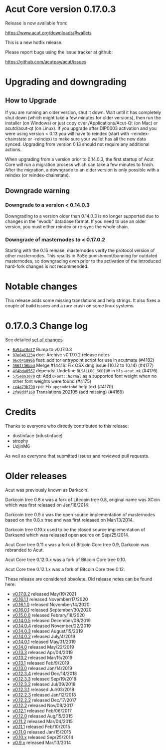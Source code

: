 Acut Core version 0.17.0.3
==========================

Release is now available from:

  <https://www.acut.org/downloads/#wallets>

This is a new hotfix release.

Please report bugs using the issue tracker at github:

  <https://github.com/acutpay/acut/issues>


Upgrading and downgrading
=========================

How to Upgrade
--------------

If you are running an older version, shut it down. Wait until it has completely
shut down (which might take a few minutes for older versions), then run the
installer (on Windows) or just copy over /Applications/Acut-Qt (on Mac) or
acutd/acut-qt (on Linux). If you upgrade after DIP0003 activation and you were
using version < 0.13 you will have to reindex (start with -reindex-chainstate
or -reindex) to make sure your wallet has all the new data synced. Upgrading
from version 0.13 should not require any additional actions.

When upgrading from a version prior to 0.14.0.3, the
first startup of Acut Core will run a migration process which can take a few
minutes to finish. After the migration, a downgrade to an older version is only
possible with a reindex (or reindex-chainstate).

Downgrade warning
-----------------

### Downgrade to a version < 0.14.0.3

Downgrading to a version older than 0.14.0.3 is no longer supported due to
changes in the "evodb" database format. If you need to use an older version,
you must either reindex or re-sync the whole chain.

### Downgrade of masternodes to < 0.17.0.2

Starting with the 0.16 release, masternodes verify the protocol version of other
masternodes. This results in PoSe punishment/banning for outdated masternodes,
so downgrading even prior to the activation of the introduced hard-fork changes
is not recommended.

Notable changes
===============

This release adds some missing translations and help strings. It also fixes
a couple of build issues and a rare crash on some linux systems.

0.17.0.3 Change log
===================

See detailed [set of changes](https://github.com/acutpay/acut/compare/v0.17.0.2...acutpay:v0.17.0.3).

- [`6a54af0df7`](https://github.com/acutpay/acut/commit/6a54af0df7) Bump to v0.17.0.3
- [`97e8461234`](https://github.com/acutpay/acut/commit/97e8461234) doc: Archive v0.17.0.2 release notes
- [`96c041896b`](https://github.com/acutpay/acut/commit/96c041896b) feat: add tor entrypoint script for use in acutmate (#4182)
- [`3661f36bbd`](https://github.com/acutpay/acut/commit/3661f36bbd) Merge #14416: Fix OSX dmg issue (10.12 to 10.14) (#4177)
- [`4f4bda0557`](https://github.com/acutpay/acut/commit/4f4bda0557) depends: Undefine `BLSALLOC_SODIUM` in `bls-acut.mk` (#4176)
- [`575e0a3070`](https://github.com/acutpay/acut/commit/575e0a3070) qt: Add `QFont::Normal` as a supported font weight when no other font weights were found (#4175)
- [`ce4a73b790`](https://github.com/acutpay/acut/commit/ce4a73b790) rpc: Fix `upgradetohd` help text (#4170)
- [`2fa8ddf160`](https://github.com/acutpay/acut/commit/2fa8ddf160) Translations 202105 (add missing) (#4169)

Credits
=======

Thanks to everyone who directly contributed to this release:

- dustinface (xdustinface)
- strophy
- UdjinM6

As well as everyone that submitted issues and reviewed pull requests.

Older releases
==============

Acut was previously known as Darkcoin.

Darkcoin tree 0.8.x was a fork of Litecoin tree 0.8, original name was XCoin
which was first released on Jan/18/2014.

Darkcoin tree 0.9.x was the open source implementation of masternodes based on
the 0.8.x tree and was first released on Mar/13/2014.

Darkcoin tree 0.10.x used to be the closed source implementation of Darksend
which was released open source on Sep/25/2014.

Acut Core tree 0.11.x was a fork of Bitcoin Core tree 0.9,
Darkcoin was rebranded to Acut.

Acut Core tree 0.12.0.x was a fork of Bitcoin Core tree 0.10.

Acut Core tree 0.12.1.x was a fork of Bitcoin Core tree 0.12.

These release are considered obsolete. Old release notes can be found here:

- [v0.17.0.2](https://github.com/acutpay/acut/blob/master/doc/release-notes/acut/release-notes-0.17.0.2.md) released May/19/2021
- [v0.16.1.1](https://github.com/acutpay/acut/blob/master/doc/release-notes/acut/release-notes-0.16.1.1.md) released November/17/2020
- [v0.16.1.0](https://github.com/acutpay/acut/blob/master/doc/release-notes/acut/release-notes-0.16.1.0.md) released November/14/2020
- [v0.16.0.1](https://github.com/acutpay/acut/blob/master/doc/release-notes/acut/release-notes-0.16.0.1.md) released September/30/2020
- [v0.15.0.0](https://github.com/acutpay/acut/blob/master/doc/release-notes/acut/release-notes-0.15.0.0.md) released Febrary/18/2020
- [v0.14.0.5](https://github.com/acutpay/acut/blob/master/doc/release-notes/acut/release-notes-0.14.0.5.md) released December/08/2019
- [v0.14.0.4](https://github.com/acutpay/acut/blob/master/doc/release-notes/acut/release-notes-0.14.0.4.md) released November/22/2019
- [v0.14.0.3](https://github.com/acutpay/acut/blob/master/doc/release-notes/acut/release-notes-0.14.0.3.md) released August/15/2019
- [v0.14.0.2](https://github.com/acutpay/acut/blob/master/doc/release-notes/acut/release-notes-0.14.0.2.md) released July/4/2019
- [v0.14.0.1](https://github.com/acutpay/acut/blob/master/doc/release-notes/acut/release-notes-0.14.0.1.md) released May/31/2019
- [v0.14.0](https://github.com/acutpay/acut/blob/master/doc/release-notes/acut/release-notes-0.14.0.md) released May/22/2019
- [v0.13.3](https://github.com/acutpay/acut/blob/master/doc/release-notes/acut/release-notes-0.13.3.md) released Apr/04/2019
- [v0.13.2](https://github.com/acutpay/acut/blob/master/doc/release-notes/acut/release-notes-0.13.2.md) released Mar/15/2019
- [v0.13.1](https://github.com/acutpay/acut/blob/master/doc/release-notes/acut/release-notes-0.13.1.md) released Feb/9/2019
- [v0.13.0](https://github.com/acutpay/acut/blob/master/doc/release-notes/acut/release-notes-0.13.0.md) released Jan/14/2019
- [v0.12.3.4](https://github.com/acutpay/acut/blob/master/doc/release-notes/acut/release-notes-0.12.3.4.md) released Dec/14/2018
- [v0.12.3.3](https://github.com/acutpay/acut/blob/master/doc/release-notes/acut/release-notes-0.12.3.3.md) released Sep/19/2018
- [v0.12.3.2](https://github.com/acutpay/acut/blob/master/doc/release-notes/acut/release-notes-0.12.3.2.md) released Jul/09/2018
- [v0.12.3.1](https://github.com/acutpay/acut/blob/master/doc/release-notes/acut/release-notes-0.12.3.1.md) released Jul/03/2018
- [v0.12.2.3](https://github.com/acutpay/acut/blob/master/doc/release-notes/acut/release-notes-0.12.2.3.md) released Jan/12/2018
- [v0.12.2.2](https://github.com/acutpay/acut/blob/master/doc/release-notes/acut/release-notes-0.12.2.2.md) released Dec/17/2017
- [v0.12.2](https://github.com/acutpay/acut/blob/master/doc/release-notes/acut/release-notes-0.12.2.md) released Nov/08/2017
- [v0.12.1](https://github.com/acutpay/acut/blob/master/doc/release-notes/acut/release-notes-0.12.1.md) released Feb/06/2017
- [v0.12.0](https://github.com/acutpay/acut/blob/master/doc/release-notes/acut/release-notes-0.12.0.md) released Aug/15/2015
- [v0.11.2](https://github.com/acutpay/acut/blob/master/doc/release-notes/acut/release-notes-0.11.2.md) released Mar/04/2015
- [v0.11.1](https://github.com/acutpay/acut/blob/master/doc/release-notes/acut/release-notes-0.11.1.md) released Feb/10/2015
- [v0.11.0](https://github.com/acutpay/acut/blob/master/doc/release-notes/acut/release-notes-0.11.0.md) released Jan/15/2015
- [v0.10.x](https://github.com/acutpay/acut/blob/master/doc/release-notes/acut/release-notes-0.10.0.md) released Sep/25/2014
- [v0.9.x](https://github.com/acutpay/acut/blob/master/doc/release-notes/acut/release-notes-0.9.0.md) released Mar/13/2014
